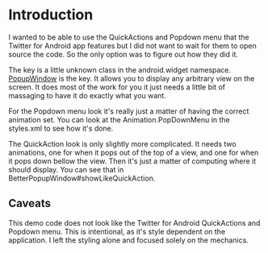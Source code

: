 # Introduction #

I wanted to be able to use the QuickActions and Popdown menu that the Twitter for Android app features but I did not want to wait for them to open source the code. So the only option was to figure out how they did it.

The key is a little unknown class in the android.widget namespace. [PopupWindow](http://developer.android.com/reference/android/widget/PopupWindow.html) is the key. It allows you to display any arbitrary view on the screen. It does most of the work for you it just needs a little bit of massaging to have it do exactly what you want.

For the Popdown menu look it's really just a matter of having the correct animation set. You can look at the Animation.PopDownMenu in the styles.xml to see how it's done.

The QuickAction look is only slightly more complicated. It needs two animations, one for when it pops out of the top of a view, and one for when it pops down bellow the view. Then it's just a matter of computing where it should display. You can see that in BetterPopupWindow#showLikeQuickAction.

## Caveats ##

This demo code does not look like the Twitter for Android QuickActions and Popdown menu. This is intentional, as it's style dependent on the application. I left the styling alone and focused solely on the mechanics.